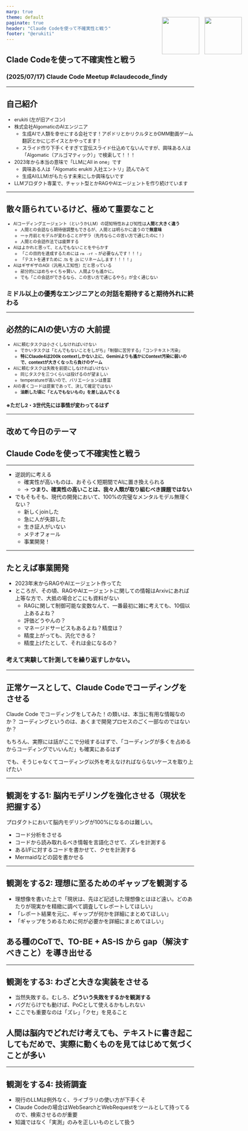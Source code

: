 ```yaml
---
marp: true
theme: default
paginate: true
header: "Claude Codeを使って不確実性と戦う"
footer: "@erukiti"
---
```


<!-- _header: 'Claude Codeを使って不確実性と戦う' -->

## Clade Codeを使って不確実性と戦う

### (2025/07/17) Claude Code Meetup #claudecode_findy

---

## 自己紹介

<div style="position: absolute; top: 100px; right: 100px;">
<div style="display: flex; gap: 1em;">
<img src="./profile.png" width="100px" height="100px" />
<img src="./profile-new.png" width="100px" height="100px" />
</div>
</div>

<div style="font-size:0.9em">

- erukiti (左が旧アイコン)
- 株式会社AlgomaticのAIエンジニア
    - 生成AIで人類を幸せにする会社です！アポドリとかリクルタとかDMM動画ゲーム翻訳とかにじボイスとかやってます！
    - スライド作り下手くそすぎて宣伝スライド仕込めてないんですが、興味ある人は「Algomatic（アルゴマティック）」で検索して！！！
- 2023年から本当の意味で「LLMにAll in one」です
    - 興味ある人は「Algomatic erukiti 入社エントリ」読んでみて
    - 生成AI(LLM)がもたらす未来にしか興味ないです
- LLMプロダクト専業で、チャット型とかRAGやAIエージェントを作り続けています

</div>

---

## 散々語られているけど、極めて重要なこと

<div style="font-size: 0.8em">

- AIコーディングエージェント（というかLLM）の認知特性および知性は**人間と大きく違う**
    - 人間との会話なら期待値調整もできるが、人間とは明らかに違うので**無意味**
    - 一ヶ月前とモデルが変わることがザラ（先月ならこの言い方で通じたのに！）
    - 人間との会話作法では疲弊する
- AIはよかれと思って、とんでもないことをやらかす
    - 「この目的を達成するためには `rm -rf ~` が必要なんです！！！」
    - 「テストを通すために .ts を .js にリネームします！！！！」
- AIはギザギザのAGI（汎用人工知性）だと思っている
    - 部分的にはめちゃくちゃ賢い。人間よりも遙かに。
    - でも「この会話ができるなら、この言い方で通じるやろ」が全く通じない

## **ミドル以上の優秀なエンジニアとの対話を期待すると期待外れに終わる**

</div>

---

## 必然的にAIの使い方の **大前提**

<div style="font-size: 0.8em">

- AIに頼むタスクは小さくしなければいけない
    - でかいタスクは「とんでもないことをしがち」「制御に苦労する」「コンテキスト汚染」
    - **特にClaude4は200k contextしかない上に、Geminiよりも遙かにContext汚染に弱いので、contextが大きくなったら負けのゲーム**
- AIに頼むタスクは失敗を前提にしなければいけない
    - 同じタスクを三つくらいは投げるのが望ましい
    - temperatureが高いので、バリエーションは豊富
- AIの書くコードは提案であって、決して確定ではない
    - **油断した頃に「とんでもないもの」を差し込んでくる**

### **※ただし2・3世代先には事情が変わってるはず**

</div>


---

## 改めて今日のテーマ

## **Claude Codeを使って不確実性と戦う**

---

- 逆説的に考える
    - 確実性が高いものは、おそらく短期間でAIに置き換えられる
    - -> **つまり、確実性の高いことは、我々人類が取り組むべき課題ではない**
- でもそもそも、現代の開発において、100%の完璧なメンタルモデル無理くない？
    - 新しくjoinした
    - 急に人が失踪した
    - 生き証人がいない
    - メテオフォール
    - 事業開発！

---

## たとえば事業開発

- 2023年末からRAGやAIエージェント作ってた
- ところが、その頃、RAGやAIエージェントに関しての情報はArxivにあれば上等な方で、大抵の場合どこにも資料がない
    - RAGに関して制御可能な変数なんて、一番最初に雑に考えても、10個以上あるよね？
    - 評価どうやんの？
    - マネージドサービスもあるよね？精度は？
    - 精度上がっても、汎化できる？
    - 精度上げたとして、それは金になるの？

### **考えて実験して計測してを繰り返すしかない。**

---

## 正常ケースとして、Claude Codeでコーディングをさせる

Claude Code でコーディングをしてみた！の類いは、本当に有用な情報なのか？
コーディングというのは、あくまで開発プロセスのごく一部なのではないか？

もちろん、実際には話がここで分岐するはずで、「コーディングが多くを占めるからコーディングでいいんだ」も確実にあるはず

でも、そうじゃなくてコーディング以外を考えなければならないケースを取り上げたい

---

## 観測をする1: 脳内モデリングを強化させる（現状を把握する）

プロダクトにおいて脳内モデリングが100%になるのは難しい。

- コード分析をさせる
- コードから読み取れるべき情報を言語化させて、ズレを計測する
- あるI/Fに対するコードを書かせて、クセを計測する
- Mermaidなどの図を書かせる

---

## 観測をする2: 理想に至るためのギャップを観測する

- 理想像を書いた上で「現状は、先ほど記述した理想像とはほど遠い。どのあたりが現実かを精緻に調べて調査してレポートしてほしい」
- 「レポート結果を元に、ギャップが何かを詳細にまとめてほしい」
- 「ギャップをうめるために何が必要かを詳細にまとめてほしい」

## ある種のCoTで、TO-BE + AS-IS から gap（解決すべきこと）を導き出せる

---

## 観測をする3: わざと大きな実装をさせる

- 当然失敗する。むしろ、**どういう失敗をするかを観測する**
- バグだらけでも動けば、PoCとして使えるかもしれない
- ここでも重要なのは「ズレ」「クセ」を見ること

## **人間は脳内でどれだけ考えても、テキストに書き起こしてもだめで、実際に動くものを見てはじめて気づくことが多い**

---

## 観測をする4: 技術調査

- 現行のLLMは例外なく、ライブラリの使い方が下手くそ
- Claude Codeの場合はWebSearchとWebRequestをツールとして持ってるので、検索させるのが重要
- 知識ではなく「実測」のみを正しいものとして扱う